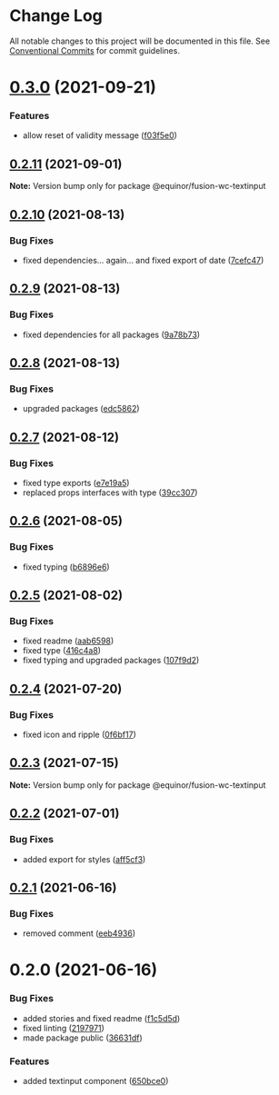 # Change Log

All notable changes to this project will be documented in this file.
See [Conventional Commits](https://conventionalcommits.org) for commit guidelines.

# [0.3.0](https://github.com/equinor/fusion-web-components/compare/@equinor/fusion-wc-textinput@0.2.11...@equinor/fusion-wc-textinput@0.3.0) (2021-09-21)


### Features

* allow reset of validity message ([f03f5e0](https://github.com/equinor/fusion-web-components/commit/f03f5e06b11b42a792d922d602f8b400b8cebea0))





## [0.2.11](https://github.com/equinor/fusion-web-components/compare/@equinor/fusion-wc-textinput@0.2.10...@equinor/fusion-wc-textinput@0.2.11) (2021-09-01)

**Note:** Version bump only for package @equinor/fusion-wc-textinput





## [0.2.10](https://github.com/equinor/fusion-web-components/compare/@equinor/fusion-wc-textinput@0.2.9...@equinor/fusion-wc-textinput@0.2.10) (2021-08-13)


### Bug Fixes

* fixed dependencies... again... and fixed export of date ([7cefc47](https://github.com/equinor/fusion-web-components/commit/7cefc47b307e67c3a79c41579e07ece70c2e0728))





## [0.2.9](https://github.com/equinor/fusion-web-components/compare/@equinor/fusion-wc-textinput@0.2.8...@equinor/fusion-wc-textinput@0.2.9) (2021-08-13)


### Bug Fixes

* fixed dependencies for all packages ([9a78b73](https://github.com/equinor/fusion-web-components/commit/9a78b73068685cd4d096fdea1e8501464c18a51c))





## [0.2.8](https://github.com/equinor/fusion-web-components/compare/@equinor/fusion-wc-textinput@0.2.7...@equinor/fusion-wc-textinput@0.2.8) (2021-08-13)


### Bug Fixes

* upgraded packages ([edc5862](https://github.com/equinor/fusion-web-components/commit/edc58624c3921ef6c77020dd3a026f40ed1dd5f2))





## [0.2.7](https://github.com/equinor/fusion-web-components/compare/@equinor/fusion-wc-textinput@0.2.6...@equinor/fusion-wc-textinput@0.2.7) (2021-08-12)


### Bug Fixes

* fixed type exports ([e7e19a5](https://github.com/equinor/fusion-web-components/commit/e7e19a59c3db40b20d29f9ea888614a188a2fcc4))
* replaced props interfaces with type ([39cc307](https://github.com/equinor/fusion-web-components/commit/39cc3078b3bb217587f5eb39020a312cb859bb96))





## [0.2.6](https://github.com/equinor/fusion-web-components/compare/@equinor/fusion-wc-textinput@0.2.5...@equinor/fusion-wc-textinput@0.2.6) (2021-08-05)


### Bug Fixes

* fixed typing ([b6896e6](https://github.com/equinor/fusion-web-components/commit/b6896e6339ad625c02be505e1313a0619e4b8da1))





## [0.2.5](https://github.com/equinor/fusion-web-components/compare/@equinor/fusion-wc-textinput@0.2.4...@equinor/fusion-wc-textinput@0.2.5) (2021-08-02)


### Bug Fixes

* fixed readme ([aab6598](https://github.com/equinor/fusion-web-components/commit/aab65980393fcbc276446939e2838adc90aeb367))
* fixed type ([416c4a8](https://github.com/equinor/fusion-web-components/commit/416c4a8464d703b02f8321f86320a212c4744604))
* fixed typing and upgraded packages ([107f9d2](https://github.com/equinor/fusion-web-components/commit/107f9d26ae710ba062906f1bf3466231885a6be9))





## [0.2.4](https://github.com/equinor/fusion-web-components/compare/@equinor/fusion-wc-textinput@0.2.3...@equinor/fusion-wc-textinput@0.2.4) (2021-07-20)


### Bug Fixes

* fixed icon and ripple ([0f6bf17](https://github.com/equinor/fusion-web-components/commit/0f6bf17ad6bc4e537afbbac31d93f6ddd35ce096))





## [0.2.3](https://github.com/equinor/fusion-web-components/compare/@equinor/fusion-wc-textinput@0.2.2...@equinor/fusion-wc-textinput@0.2.3) (2021-07-15)

**Note:** Version bump only for package @equinor/fusion-wc-textinput





## [0.2.2](https://github.com/equinor/fusion-web-components/compare/@equinor/fusion-wc-textinput@0.2.1...@equinor/fusion-wc-textinput@0.2.2) (2021-07-01)


### Bug Fixes

* added export for styles ([aff5cf3](https://github.com/equinor/fusion-web-components/commit/aff5cf3799b7d10929136638ec7aed34a383e1cd))





## [0.2.1](https://github.com/equinor/fusion-web-components/compare/@equinor/fusion-wc-textinput@0.2.0...@equinor/fusion-wc-textinput@0.2.1) (2021-06-16)


### Bug Fixes

* removed comment ([eeb4936](https://github.com/equinor/fusion-web-components/commit/eeb4936fd943c08811d108f1fbc8e28cd9e5f0c6))





# 0.2.0 (2021-06-16)


### Bug Fixes

* added stories and fixed readme ([f1c5d5d](https://github.com/equinor/fusion-web-components/commit/f1c5d5d8e5f7b8c8c07a90331452c4524df62ab7))
* fixed linting ([2197971](https://github.com/equinor/fusion-web-components/commit/2197971a81723f0ddff2154ecb91bb570a4c9186))
* made package public ([36631df](https://github.com/equinor/fusion-web-components/commit/36631df002af59cd76a0580a928ce9152adb8de7))


### Features

* added textinput component ([650bce0](https://github.com/equinor/fusion-web-components/commit/650bce09af151fe41589e3defa6ed894cb21186f))
